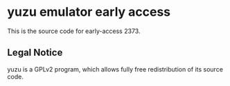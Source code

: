 yuzu emulator early access
=============

This is the source code for early-access 2373.

## Legal Notice

yuzu is a GPLv2 program, which allows fully free redistribution of its source code.